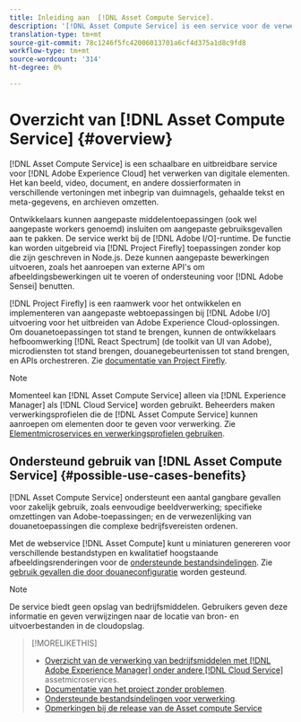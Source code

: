 ```yaml
---
title: Inleiding aan  [!DNL Asset Compute Service].
description: '[!DNL Asset Compute Service] is een service voor de verwerking van eigen middelen in de cloud die de complexiteit vermindert en de schaalbaarheid verbetert.'
translation-type: tm+mt
source-git-commit: 78c1246f5fc42006013701a6cf4d375a1d8c9fd8
workflow-type: tm+mt
source-wordcount: '314'
ht-degree: 0%

---
```



# Overzicht van [!DNL Asset Compute Service] {#overview}

[!DNL Asset Compute Service] is een schaalbare en uitbreidbare service voor  [!DNL Adobe Experience Cloud] het verwerken van digitale elementen. Het kan beeld, video, document, en andere dossierformaten in verschillende vertoningen met inbegrip van duimnagels, gehaalde tekst en meta-gegevens, en archieven omzetten.

Ontwikkelaars kunnen aangepaste middelentoepassingen (ook wel aangepaste workers genoemd) insluiten om aangepaste gebruiksgevallen aan te pakken. De service werkt bij de [!DNL Adobe I/O]-runtime. De functie kan worden uitgebreid via [!DNL Project Firefly] toepassingen zonder kop die zijn geschreven in Node.js. Deze kunnen aangepaste bewerkingen uitvoeren, zoals het aanroepen van externe API&#39;s om afbeeldingsbewerkingen uit te voeren of ondersteuning voor [!DNL Adobe Sensei] benutten.

[!DNL Project Firefly] is een raamwerk voor het ontwikkelen en implementeren van aangepaste webtoepassingen bij  [!DNL Adobe I/O] uitvoering voor het uitbreiden van Adobe Experience Cloud-oplossingen. Om douanetoepassingen tot stand te brengen, kunnen de ontwikkelaars hefboomwerking [!DNL React Spectrum] (de toolkit van UI van Adobe), microdiensten tot stand brengen, douanegebeurtenissen tot stand brengen, en APIs orchestreren. Zie [documentatie van Project Firefly](https://www.adobe.io/apis/experienceplatform/project-firefly/docs.html).

>[!NOTE]
>
>Momenteel kan [!DNL Asset Compute Service] alleen via [!DNL Experience Manager] als [!DNL Cloud Service] worden gebruikt. Beheerders maken verwerkingsprofielen die de [!DNL Asset Compute Service] kunnen aanroepen om elementen door te geven voor verwerking. Zie [Elementmicroservices en verwerkingsprofielen gebruiken](https://experienceleague.adobe.com/docs/experience-manager-cloud-service/assets/manage/asset-microservices-configure-and-use.html).

## Ondersteund gebruik van [!DNL Asset Compute Service] {#possible-use-cases-benefits}

[!DNL Asset Compute Service] ondersteunt een aantal gangbare gevallen voor zakelijk gebruik, zoals eenvoudige beeldverwerking; specifieke omzettingen van Adobe-toepassingen; en de verwezenlijking van douanetoepassingen die complexe bedrijfsvereisten ordenen.

Met de webservice [!DNL Asset Compute] kunt u miniaturen genereren voor verschillende bestandstypen en kwalitatief hoogstaande afbeeldingsrenderingen voor de [ondersteunde bestandsindelingen](https://experienceleague.adobe.com/docs/experience-manager-cloud-service/assets/file-format-support.html). Zie [gebruik gevallen die door douaneconfiguratie](https://experienceleague.adobe.com/docs/experience-manager-cloud-service/assets/manage/asset-microservices-configure-and-use.html) worden gesteund.

>[!NOTE]
>
>De service biedt geen opslag van bedrijfsmiddelen. Gebruikers geven deze informatie en geven verwijzingen naar de locatie van bron- en uitvoerbestanden in de cloudopslag.

<!-- TBD: Should this be mentioned in the docs?

|Asset Compute Service does not do this|Expectations from implementing client|
|---|---|
| Binary uploads or API-based asset ingestion. | Use other methods to ingest assets. |
| Store binaries or any persisted data across processing requests.| Each request is independent so treat it as a standalone request by sharing binary and processing instructions. |
| Store any configurations such as processing rules or settings for a user or an organization's account. | Add processing request to each request/instruction. |
| Direct event handling of asset creation events from storage systems and processing completed notifications, and errors. | Use Adobe I/O Events and other methods. |

-->

>[!MORELIKETHIS]
>
>* [Overzicht van de verwerking van bedrijfsmiddelen met  [!DNL Adobe Experience Manager] onder andere [!DNL Cloud Service]](https://experienceleague.adobe.com/docs/experience-manager-cloud-service/assets/asset-microservices-overview.html) assetmicroservices.
>* [Documentatie van het project zonder problemen](https://www.adobe.io/apis/experienceplatform/project-firefly/docs.html).
>* [Ondersteunde bestandsindelingen voor verwerking](https://experienceleague.adobe.com/docs/experience-manager-cloud-service/assets/file-format-support.html).
>* [Opmerkingen bij de release van de Asset compute Service](release-notes.md)


<!-- **TBD:**
* Clarify the service can only be used within AEM as Cloud Service. The docs provided as context for custom application developers. Not to be used as a standalone service.
  ** and API as that plays a role in custom applications (accepting standard params, invoking Nui itself in the future, etc. (this is an outlook))

* link to aem as cloud service docs on asset ingestion and customization with processing profiles.
-->

